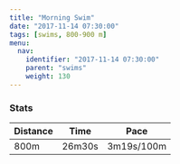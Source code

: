 ```yaml
---
title: "Morning Swim"
date: "2017-11-14 07:30:00"
tags: [swims, 800-900 m]
menu:
  nav:
    identifier: "2017-11-14 07:30:00"
    parent: "swims"
    weight: 130
---
```


### Stats

| Distance | Time | Pace |
|----------|------|------|
|800m|26m30s|3m19s/100m|
